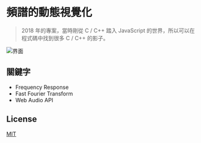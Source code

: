 # 頻譜的動態視覺化

> 2018 年的專案，當時剛從 C / C++ 踏入 JavaScript 的世界，所以可以在程式碼中找到很多 C / C++ 的影子。

![界面](https://github.com/ryanzheng1998/Frequency-response/blob/img/demo.png?raw=true)

## 關鍵字

* Frequency Response 
* Fast Fourier Transform
* Web Audio API

## License

[MIT](https://choosealicense.com/licenses/mit/)
